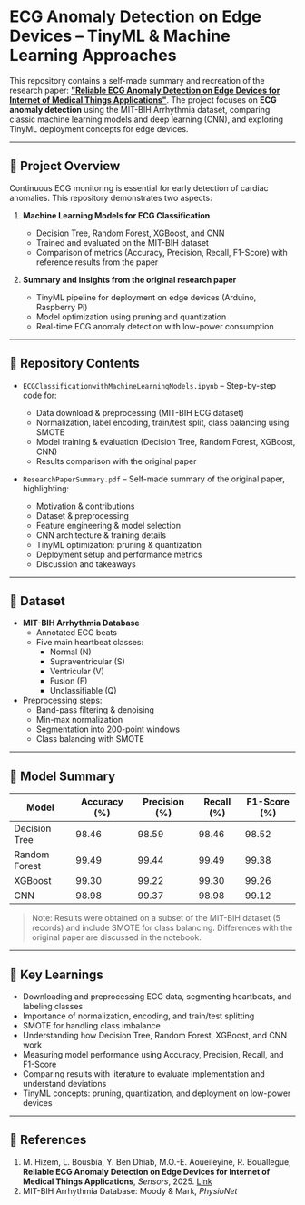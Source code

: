 # ECG Anomaly Detection on Edge Devices – TinyML & Machine Learning Approaches

This repository contains a self-made summary and recreation of the research paper: **["Reliable ECG Anomaly Detection on Edge Devices for Internet of Medical Things Applications"](https://www.mdpi.com/1424-8220/25/8/2496)**. The project focuses on **ECG anomaly detection** using the MIT-BIH Arrhythmia dataset, comparing classic machine learning models and deep learning (CNN), and exploring TinyML deployment concepts for edge devices.

---

## 🔹 Project Overview

Continuous ECG monitoring is essential for early detection of cardiac anomalies. This repository demonstrates two aspects:

1. **Machine Learning Models for ECG Classification**  
   - Decision Tree, Random Forest, XGBoost, and CNN  
   - Trained and evaluated on the MIT-BIH dataset  
   - Comparison of metrics (Accuracy, Precision, Recall, F1-Score) with reference results from the paper  

2. **Summary and insights from the original research paper**  
   - TinyML pipeline for deployment on edge devices (Arduino, Raspberry Pi)  
   - Model optimization using pruning and quantization  
   - Real-time ECG anomaly detection with low-power consumption  

---

## 🔹 Repository Contents

- `ECGClassificationwithMachineLearningModels.ipynb` – Step-by-step code for:
  - Data download & preprocessing (MIT-BIH ECG dataset)
  - Normalization, label encoding, train/test split, class balancing using SMOTE
  - Model training & evaluation (Decision Tree, Random Forest, XGBoost, CNN)
  - Results comparison with the original paper  

- `ResearchPaperSummary.pdf` – Self-made summary of the original paper, highlighting:
  - Motivation & contributions
  - Dataset & preprocessing
  - Feature engineering & model selection
  - CNN architecture & training details
  - TinyML optimization: pruning & quantization
  - Deployment setup and performance metrics
  - Discussion and takeaways  

---

## 🔹 Dataset

- **MIT-BIH Arrhythmia Database**  
  - Annotated ECG beats  
  - Five main heartbeat classes:  
    - Normal (N)  
    - Supraventricular (S)  
    - Ventricular (V)  
    - Fusion (F)  
    - Unclassifiable (Q)  
- Preprocessing steps:
  - Band-pass filtering & denoising  
  - Min-max normalization  
  - Segmentation into 200-point windows  
  - Class balancing with SMOTE  

---

## 🔹 Model Summary

| Model           | Accuracy (%) | Precision (%) | Recall (%) | F1-Score (%) |
|-----------------|-------------|---------------|------------|--------------|
| Decision Tree   | 98.46       | 98.59         | 98.46      | 98.52        |
| Random Forest   | 99.49       | 99.44         | 99.49      | 99.38        |
| XGBoost         | 99.30       | 99.22         | 99.30      | 99.26        |
| CNN             | 98.98       | 99.37         | 98.98      | 99.12        |

> Note: Results were obtained on a subset of the MIT-BIH dataset (5 records) and include SMOTE for class balancing. Differences with the original paper are discussed in the notebook.

---

## 🔹 Key Learnings

- Downloading and preprocessing ECG data, segmenting heartbeats, and labeling classes  
- Importance of normalization, encoding, and train/test splitting  
- SMOTE for handling class imbalance  
- Understanding how Decision Tree, Random Forest, XGBoost, and CNN work  
- Measuring model performance using Accuracy, Precision, Recall, and F1-Score  
- Comparing results with literature to evaluate implementation and understand deviations  
- TinyML concepts: pruning, quantization, and deployment on low-power devices  

---

## 🔹 References

1. M. Hizem, L. Bousbia, Y. Ben Dhiab, M.O.-E. Aoueileyine, R. Bouallegue, **Reliable ECG Anomaly Detection on Edge Devices for Internet of Medical Things Applications**, *Sensors*, 2025. [Link](https://www.mdpi.com/1424-8220/25/8/2496)  
2. MIT-BIH Arrhythmia Database: Moody & Mark, *PhysioNet*  

